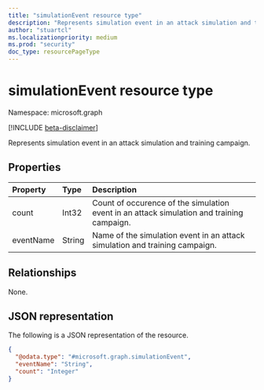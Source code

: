 ```yaml
---
title: "simulationEvent resource type"
description: "Represents simulation event in an attack simulation and training campaign."
author: "stuartcl"
ms.localizationpriority: medium
ms.prod: "security"
doc_type: resourcePageType
---
```


# simulationEvent resource type

Namespace: microsoft.graph

[!INCLUDE [beta-disclaimer](../../includes/beta-disclaimer.md)]

Represents simulation event in an attack simulation and training campaign.

## Properties
|Property|Type|Description|
|:---|:---|:---|
|count|Int32|Count of occurence of the simulation event in an attack simulation and training campaign.|
|eventName|String|Name of the simulation event in an attack simulation and training campaign.|

## Relationships
None.

## JSON representation
The following is a JSON representation of the resource.
<!-- {
  "blockType": "resource",
  "@odata.type": "microsoft.graph.simulationEvent"
}
-->
``` json
{
  "@odata.type": "#microsoft.graph.simulationEvent",
  "eventName": "String",
  "count": "Integer"
}
```

